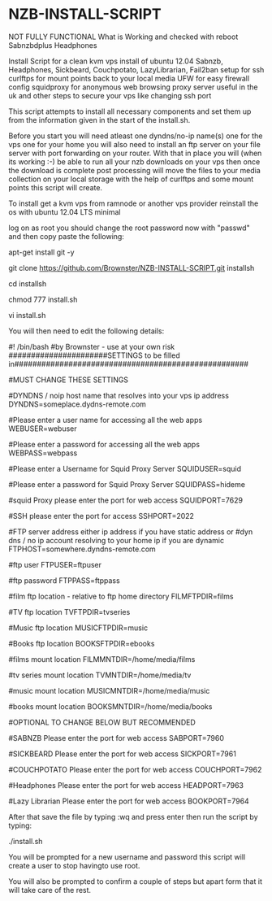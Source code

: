 NZB-INSTALL-SCRIPT
==================
NOT FULLY FUNCTIONAL
What is Working and checked with reboot
Sabnzbdplus
Headphones

Install Script for a clean kvm vps install of ubuntu 12.04 Sabnzb, Headphones, Sickbeard, Couchpotato, LazyLibrarian, Fail2ban setup for ssh
curlftps for mount points back to your local media
UFW for easy firewall config
squidproxy  for anonymous web browsing proxy server useful in the uk
and other steps to secure your vps like changing ssh port

This script attempts to install all necessary components and set them up from the information given in the start of the install.sh.


Before you start you will need atleast one dyndns/no-ip name(s) one for the vps one for your home you will also need to install an ftp server on your file server with port forwarding on your router. With that in place you will (when its working :-) be able to run all your nzb downloads on your vps then once the download is complete post processing will move the files to your media collection on your local storage with the help of curlftps and some mount points this script will create.

To install get a kvm vps from ramnode or another vps provider reinstall the os with ubuntu 12.04 LTS minimal

log on as root you should change the root password now with "passwd" and then copy paste the following:


apt-get install git -y

git clone https://github.com/Brownster/NZB-INSTALL-SCRIPT.git installsh

cd installsh

chmod 777 install.sh

vi install.sh


You will then need to edit the following details:

#! /bin/bash
#by Brownster - use at your own risk
######################SETTINGS to be filled in####################################################

#MUST CHANGE THESE SETTINGS

#DYNDNS / noip host name that resolves into your vps ip address
DYNDNS=someplace.dydns-remote.com

#Please enter a user name for accessing all the web apps
WEBUSER=webuser

#Please enter a password for accessing all the web apps
WEBPASS=webpass

#Please enter a Username for Squid Proxy Server
SQUIDUSER=squid

#Please enter a password for Squid Proxy Server
SQUIDPASS=hideme

#squid Proxy please enter the port for web access
SQUIDPORT=7629

#SSH please enter the port for access
SSHPORT=2022

#FTP server address either ip address if you have static address or 
#dyn dns / no ip account resolving to your home ip if you are dynamic
FTPHOST=somewhere.dyndns-remote.com

#ftp user
FTPUSER=ftpuser

#ftp password
FTPPASS=ftppass

#film ftp location - relative to ftp home directory
FILMFTPDIR=films

#TV ftp location
TVFTPDIR=tvseries

#Music ftp location
MUSICFTPDIR=music

#Books ftp location
BOOKSFTPDIR=ebooks

#films mount location
FILMMNTDIR=/home/media/films

#tv series mount location
TVMNTDIR=/home/media/tv

#music mount location
MUSICMNTDIR=/home/media/music

#books mount location
BOOKSMNTDIR=/home/media/books


#OPTIONAL TO CHANGE BELOW BUT RECOMMENDED

#SABNZB Please enter the port for web access
SABPORT=7960

#SICKBEARD Please enter the port for web access
SICKPORT=7961

#COUCHPOTATO Please enter the port for web access
COUCHPORT=7962

#Headphones Please enter the port for web access
HEADPORT=7963

#Lazy Librarian Please enter the port for web access
BOOKPORT=7964


After that save the file by typing :wq and press enter
then run the script by typing:

./install.sh

You will be prompted for a new username and password this script will create a user to stop havingto use root.

You will also be prompted to confirm a couple of steps but apart form that it will take care of the rest.
